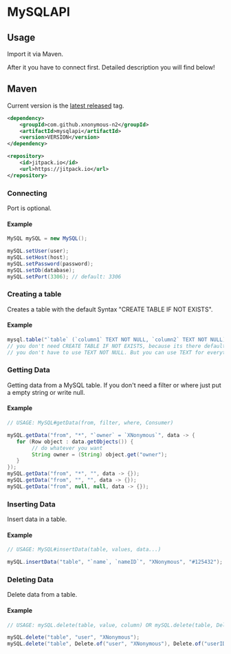 # MySQLAPI


## Usage

Import it via Maven.

After it you have to connect first.
Detailed description you will find below!

## Maven

Current version is the [latest released](https://github.com/XNonymous-N2/MySQLAPI/releases) tag.
```xml
<dependency>
    <groupId>com.github.xnonymous-n2</groupId>
    <artifactId>mysqlapi</artifactId>
    <version>VERSION</version>
</dependency>
```
```xml
<repository>
    <id>jitpack.io</id>
    <url>https://jitpack.io</url>
</repository>
```

### Connecting

Port is optional.

#### Example
```java
MySQL mySQL = new MySQL();

mySQL.setUser(user);
mySQL.setHost(host);
mySQL.setPassword(password);
mySQL.setDb(database);
mySQL.setPort(3306); // default: 3306
```

### Creating a table

Creates a table with the default Syntax "CREATE TABLE IF NOT EXISTS".

#### Example

```java
mysql.table("`table` (`column1` TEXT NOT NULL, `column2` TEXT NOT NULL)");
// you don't need CREATE TABLE IF NOT EXISTS, because its there default
// you don't have to use TEXT NOT NULL. But you can use TEXT for everything
```

### Getting Data

Getting data from a MySQL table.
If you don't need a filter or where just put a empty string or write null.

#### Example

```java
// USAGE: MySQL#getData(from, filter, where, Consumer)

mySQL.getData("from", "*", "`owner` = `XNonymous`", data -> {
   for (Row object : data.getObjects()) {
        // do whatever you want
        String owner = (String) object.get("owner");
   }
});
mySQL.getData("from", "*", "", data -> {});
mySQL.getData("from", "", "", data -> {});
mySQL.getData("from", null, null, data -> {});
```

### Inserting Data

Insert data in a table. 

#### Example

```java
// USAGE: MySQL#insertData(table, values, data...)

mySQL.insertData("table", "`name`, `nameID`", "XNonymous", "#125432");
```

### Deleting Data

Delete data from a table.

#### Example

```java
// USAGE: mySQL.delete(table, value, column) OR mySQL.delete(table, Delete.of(value, column)...)

mySQL.delete("table", "user", "XNonymous");
mySQL.delete("table", Delete.of("user", "XNonymous"), Delete.of("userID", "#125432"));
```
